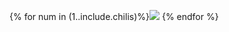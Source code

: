 {% for num in (1..include.chilis)%}<img class="chili" src="{{ site.baseurl }}/assets/img/chili-liz-20x20.png"/> {% endfor %}